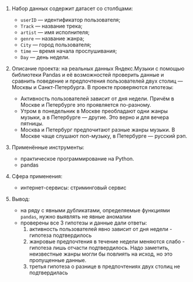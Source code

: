 1. Набор данных содержит датасет со столбцами: 
      - `userID` — идентификатор пользователя;
      - `Track` — название трека;
      - `artist` — имя исполнителя;
      - `genre` — название жанра;
      - `City` — город пользователя;
      - `time` — время начала прослушивания;
      - `Day` — день недели.

2.  Описание проекта: на реальных данных Яндекс.Музыки c помощью библиотеки Pandas и её возможностей проверить данные и сравнить поведение и предпочтения пользователей двух столиц — Москвы  и Санкт-Петербурга.
   В проекте проверяются гипотезы:
      - Активность пользователей зависит от дня недели. Причём в Москве и Петербурге это проявляется по-разному.
      - Утром в понедельник в Москве преобладают одни жанры музыки, а в Петербурге — другие. Это верно и для вечера пятницы.
      - Москва и Петербург предпочитают разные жанры музыки. В Москве чаще слушают поп-музыку, в Петербурге — русский рэп.

3. Применённые инструменты:
      - практическое программирование на Python.
      - pandas

4. Сфера применения:
      - интернет-сервисы: стриминговый сервис
5. Вывод: 
      - на ряду с явными дубликатами, определяемые функциями `pandas`, нужно выявлять не явные аномалии
      - проверены все 3 гипотезы и данные дали ответы:
           1. активность пользователей явно зависит от дня недели - гипотеза подтвердилось
           2. жанровые предпочтения в течение недели меняются слабо - гипотеза лишь отчасти подтвердилось. Надо заметить, неизвестные жанры могли бы повлиять на исход, но это пропущенные данные.
           3. третья гипотеза о разнице в предпочтениях двух столиц не подтвердилась
